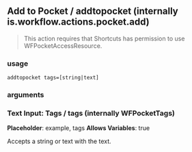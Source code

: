 
## Add to Pocket / addtopocket (internally is.workflow.actions.pocket.add)


> This action requires that Shortcuts has permission to use WFPocketAccessResource.

### usage
`addtopocket tags=[string|text]`

### arguments
### Text Input: Tags / tags (internally WFPocketTags)
**Placeholder**: example, tags
**Allows Variables**: true


Accepts a string 
or text
with the text.
